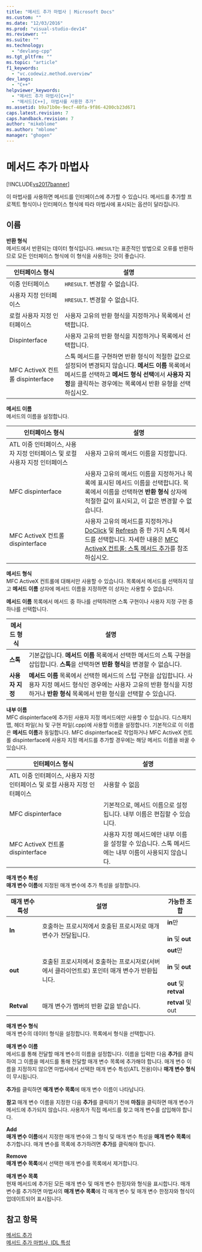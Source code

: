 ```yaml
---
title: "메서드 추가 마법사 | Microsoft Docs"
ms.custom: ""
ms.date: "12/03/2016"
ms.prod: "visual-studio-dev14"
ms.reviewer: ""
ms.suite: ""
ms.technology: 
  - "devlang-cpp"
ms.tgt_pltfrm: ""
ms.topic: "article"
f1_keywords: 
  - "vc.codewiz.method.overview"
dev_langs: 
  - "C++"
helpviewer_keywords: 
  - "메서드 추가 마법사[C++]"
  - "메서드[C++], 마법사를 사용한 추가"
ms.assetid: b9a71b0e-9ecf-40fa-9f86-4200cb23d671
caps.latest.revision: 7
caps.handback.revision: 7
author: "mikeblome"
ms.author: "mblome"
manager: "ghogen"
---
```

# 메서드 추가 마법사
[!INCLUDE[vs2017banner](../assembler/inline/includes/vs2017banner.md)]

이 마법사를 사용하면 메서드를 인터페이스에 추가할 수 있습니다.  메서드를 추가할 프로젝트 형식이나 인터페이스 형식에 따라 마법사에 표시되는 옵션이 달라집니다.  
  
## 이름  
 **반환 형식**  
 메서드에서 반환되는 데이터 형식입니다.  `HRESULT`는 표준적인 방법으로 오류를 반환하므로 모든 인터페이스 형식에 이 형식을 사용하는 것이 좋습니다.  
  
|인터페이스 형식|설명|  
|--------------|--------|  
|이중 인터페이스|`HRESULT`.  변경할 수 없습니다.|  
|사용자 지정 인터페이스|`HRESULT`.  변경할 수 없습니다.|  
|로컬 사용자 지정 인터페이스|사용자 고유의 반환 형식을 지정하거나 목록에서 선택합니다.|  
|Dispinterface|사용자 고유의 반환 형식을 지정하거나 목록에서 선택합니다.|  
|MFC ActiveX 컨트롤 dispinterface|스톡 메서드를 구현하면 반환 형식이 적절한 값으로 설정되어 변경되지 않습니다.  **메서드 이름** 목록에서 메서드를 선택하고 **메서드 형식 선택**에서 **사용자 지정**을 클릭하는 경우에는 목록에서 반환 유형을 선택하십시오.|  
  
 **메서드 이름**  
 메서드의 이름을 설정합니다.  
  
|인터페이스 형식|설명|  
|--------------|--------|  
|ATL 이중 인터페이스, 사용자 지정 인터페이스 및 로컬 사용자 지정 인터페이스|사용자 고유의 메서드 이름을 지정합니다.|  
|MFC dispinterface|사용자 고유의 메서드 이름을 지정하거나 목록에 표시된 메서드 이름을 선택합니다.  목록에서 이름을 선택하면 **반환 형식** 상자에 적절한 값이 표시되고, 이 값은 변경할 수 없습니다.|  
|MFC ActiveX 컨트롤 dispinterface|사용자 고유의 메서드를 지정하거나 [DoClick](../Topic/COleControl::DoClick.md) 및 [Refresh](../Topic/COleControl::Refresh.md) 중 한 가지 스톡 메서드를 선택합니다.  자세한 내용은 [MFC ActiveX 컨트롤: 스톡 메서드 추가](../mfc/mfc-activex-controls-adding-stock-methods.md)를 참조하십시오.|  
  
 **메서드 형식**  
 MFC ActiveX 컨트롤에 대해서만 사용할 수 있습니다.  목록에서 메서드를 선택하지 않고 **메서드 이름** 상자에 메서드 이름을 지정하면 이 상자는 사용할 수 없습니다.  
  
 **메서드 이름** 목록에서 메서드 중 하나를 선택하려면 스톡 구현이나 사용자 지정 구현 중 하나를 선택합니다.  
  
|메서드 형식|설명|  
|------------|--------|  
|**스톡**|기본값입니다.  **메서드 이름** 목록에서 선택한 메서드의 스톡 구현을 삽입합니다.  **스톡**을 선택하면 **반환 형식**을 변경할 수 없습니다.|  
|**사용자 지정**|**메서드 이름** 목록에서 선택한 메서드의 스텁 구현을 삽입합니다.  사용자 지정 메서드 형식인 경우에는 사용자 고유의 반환 형식을 지정하거나 **반환 형식** 목록에서 반환 형식을 선택할 수 있습니다.|  
  
 **내부 이름**  
 MFC dispinterface에 추가된 사용자 지정 메서드에만 사용할 수 있습니다.  디스패치 맵, 헤더 파일\(.h\) 및 구현 파일\(.cpp\)에 사용할 이름을 설정합니다.  기본적으로 이 이름은 **메서드 이름**과 동일합니다.  MFC dispinterface로 작업하거나 MFC ActiveX 컨트롤 dispinterface에 사용자 지정 메서드를 추가할 경우에는 해당 메서드 이름을 바꿀 수 있습니다.  
  
|인터페이스 형식|설명|  
|--------------|--------|  
|ATL 이중 인터페이스, 사용자 지정 인터페이스 및 로컬 사용자 지정 인터페이스|사용할 수 없음|  
|MFC dispinterface|기본적으로, 메서드 이름으로 설정됩니다.  내부 이름은 편집할 수 있습니다.|  
|MFC ActiveX 컨트롤 dispinterface|사용자 지정 메서드에만 내부 이름을 설정할 수 있습니다.  스톡 메서드에는 내부 이름이 사용되지 않습니다.|  
  
 **매개 변수 특성**  
 **매개 변수 이름**에 지정된 매개 변수에 추가 특성을 설정합니다.  
  
|매개 변수 특성|설명|가능한 조합|  
|--------------|--------|------------|  
|**In**|호출하는 프로시저에서 호출된 프로시저로 매개 변수가 전달됩니다.|**in**만<br /><br /> **in** 및 **out**|  
|**out**|호출된 프로시저에서 호출하는 프로시저로\(서버에서 클라이언트로\) 포인터 매개 변수가 반환됩니다.|**out**만<br /><br /> **in** 및 **out**<br /><br /> **out** 및 **retval**|  
|**Retval**|매개 변수가 멤버의 반환 값을 받습니다.|**retval** 및 out|  
  
 **매개 변수 형식**  
 매개 변수의 데이터 형식을 설정합니다.  목록에서 형식을 선택합니다.  
  
 **매개 변수 이름**  
 메서드를 통해 전달할 매개 변수의 이름을 설정합니다.  이름을 입력한 다음 **추가**를 클릭하여 그 이름을 메서드를 통해 전달할 매개 변수 목록에 추가해야 합니다.  매개 변수 이름을 지정하지 않으면 마법사에서 선택한 매개 변수 특성\(ATL 전용\)이나 **매개 변수 형식**이 무시됩니다.  
  
 **추가**를 클릭하면 **매개 변수 목록**에 매개 변수 이름이 나타납니다.  
  
 **참고** 매개 변수 이름을 지정한 다음 **추가**를 클릭하기 전에 **마침**을 클릭하면 매개 변수가 메서드에 추가되지 않습니다.  사용자가 직접 메서드를 찾고 매개 변수를 삽입해야 합니다.  
  
 **Add**  
 **매개 변수 이름**에서 지정한 매개 변수와 그 형식 및 매개 변수 특성을 **매개 변수 목록**에 추가합니다.  매개 변수를 목록에 추가하려면 **추가**를 클릭해야 합니다.  
  
 **Remove**  
 **매개 변수 목록**에서 선택한 매개 변수를 목록에서 제거합니다.  
  
 **매개 변수 목록**  
 현재 메서드에 추가된 모든 매개 변수 및 매개 변수 한정자와 형식을 표시합니다.  매개 변수를 추가하면 마법사의 **매개 변수 목록**에 각 매개 변수 및 매개 변수 한정자와 형식이 업데이트되어 표시됩니다.  
  
## 참고 항목  
 [메서드 추가](../ide/adding-a-method-visual-cpp.md)   
 [메서드 추가 마법사, IDL 특성](../ide/idl-attributes-add-method-wizard.md)